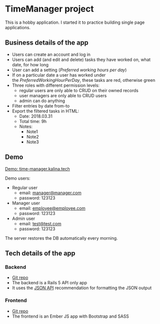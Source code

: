 # TimeManager project
This is a hobby application. I started it to practice building single page applications.

## Business details of the app
- Users can create an account and log in
- Users can add (and edit and delete) tasks they have worked on, what date, for how long
- User can add a setting (*Preferred working hours per day*)
- If on a particular date a user has worked under the *PreferredWorkingHourPerDay*, these tasks are red, otherwise green
- Three roles with different permission levels:
  - regular users are only able to CRUD on their owned records
  - user managers are only able to CRUD users
  - admin can do anything
- Filter entries by date from-to
- Export the filtered tasks in HTML:
    - Date: 2018.03.31
    - Total time: 9h
    - Notes:
        - Note1
        - Note2
        - Note3


## Demo
[Demo: time-manager.kalina.tech](http://time-manager.kalina.tech/)

Demo users:
- Regular user
  - email: manager@manager.com
  - password: 123123
- Manager user
  - email: employee@employee.com
  - password: 123123
- Admin user
  - email: test@test.com
  - password: 123123

The server restores the DB automatically every morning.

## Tech details of the app

### Backend
- [Git repo](https://github.com/tothpeter/hobby-time-manager-api)
- The backend is a Rails 5 API only app
- It uses the [JSON API](http://jsonapi.org/) recommendation for formatting the JSON output

### Frontend
- [Git repo](https://github.com/tothpeter/hobby-time-manager-client)
- The frontend is an Ember JS app with Bootstrap and SASS
